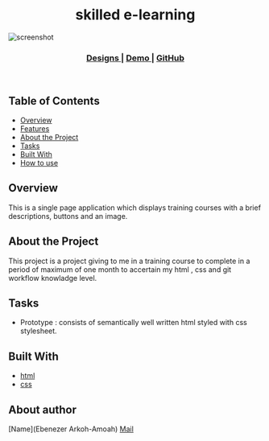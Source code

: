 <h1 align="center">skilled e-learning</h1>

![screenshot](preview1.png)
<br>

<div align="center">
  <h3>
    <a href="https://xd.adobe.com/view/cc7bcce3-54a8-490c-98bf-7c492c01fa25-9928/screen/2596fbfc-838b-4618-a522-be8462ca1fe3">
      Designs
    </a>
    <span> |
     <a href="mobile-view.png">
     <a href="tablet-view.png">
      Demo
    </a>
    <span> | </span>
    <a href="https://github.com/eben-arkoh-amoah/skilled-e-learning">
      GitHub
    </a>
    
  </h3>
</div>

<br>

<!-- TABLE OF CONTENTS -->

## Table of Contents

- [Overview](#overview)
- [Features](#features)
- [About the Project](#about-the-project)
- [Tasks](#how-to-use)
- [Built With](#built-with)
- [How to use](#how-to-use)

<!-- OVERVIEW -->

## Overview

This is a single page application which displays  training courses with a brief descriptions, buttons and an image.  


## About the Project

This project is a project giving to me in a training course to complete in a period of maximum of one month to accertain my html , css and git workflow knowladge level.

## Tasks

- Prototype : consists of semantically well written html styled with  css stylesheet.

## Built With

- [html](https://www.w3schools.com)
- [css](https://css-tricks.com)

## About author
[Name](Ebenezer Arkoh-Amoah)
[Mail](arkohamoah@gmail.com)

